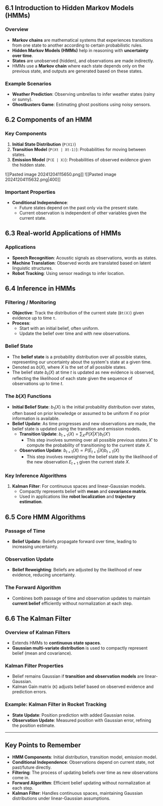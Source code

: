 ## 6.1 Introduction to Hidden Markov Models (HMMs)
### Overview
- **Markov chains** are mathematical systems that experiences transitions from one state to another according to certain probabilistic rules.
- **Hidden Markov Models (HMMs)** help in reasoning with **uncertainty over time**.
- **States** are unobserved (hidden), and observations are made indirectly.
- HMMs use a **Markov chain** where each state depends only on the previous state, and outputs are generated based on these states.
### Example Scenarios
- **Weather Prediction**: Observing umbrellas to infer weather states (rainy or sunny).
- **Ghostbusters Game**: Estimating ghost positions using noisy sensors.

## 6.2 Components of an HMM
### Key Components
1. **Initial State Distribution** (`P(X1)`)
2. **Transition Model** (`P(Xt | Xt-1)`): Probabilities for moving between states.
3. **Emission Model** (`P(E | X)`): Probabilities of observed evidence given the hidden state.

![[Pasted image 20241204115650.png]]
![[Pasted image 20241204115632.png|400]]

### Important Properties
- **Conditional Independence**:
  - Future states depend on the past only via the present state.
  - Current observation is independent of other variables given the current state.

## 6.3 Real-world Applications of HMMs
### Applications
- **Speech Recognition**: Acoustic signals as observations, words as states.
- **Machine Translation**: Observed words are translated based on latent linguistic structures.
- **Robot Tracking**: Using sensor readings to infer location.

## 6.4 Inference in HMMs
### Filtering / Monitoring
- **Objective**: Track the distribution of the current state (`Bt(X)`) given evidence up to time `t`.
- **Process**: 
  - Start with an initial belief, often uniform.
  - Update the belief over time and with new observations.

### Belief State
- The **belief state** is a probability distribution over all possible states, representing our uncertainty about the system's state at a given time.
- Denoted as $b(X)$, where $X$ is the set of all possible states.
- The belief state $b_t(X)$ at time $t$ is updated as new evidence is observed, reflecting the likelihood of each state given the sequence of observations up to time $t$.

### The $b(X)$ Functions
- **Initial Belief State**: $b_1(X)$ is the initial probability distribution over states, often based on prior knowledge or assumed to be uniform if no prior information is available.
- **Belief Update**: As time progresses and new observations are made, the belief state is updated using the transition and emission models.
  - **Transition Update**: $b_{t+1}(X) = \sum_{X'} P(X | X') b_t(X')$
    - This step involves summing over all possible previous states $X'$ to compute the probability of transitioning to the current state $X$.
  - **Observation Update**: $b_{t+1}(X) \propto P(E_{t+1} | X) b_{t+1}(X)$
    - This step involves reweighting the belief state by the likelihood of the new observation $E_{t+1}$ given the current state $X$.

### Key Inference Algorithms
1. **Kalman Filter**: For continuous spaces and linear-Gaussian models.
   - Compactly represents belief with **mean** and **covariance matrix**.
   - Used in applications like **robot localization** and **trajectory estimation**.

## 6.5 Core HMM Algorithms
### Passage of Time
- **Belief Update**: Beliefs propagate forward over time, leading to increasing uncertainty.

### Observation Update
- **Belief Reweighting**: Beliefs are adjusted by the likelihood of new evidence, reducing uncertainty.

### The Forward Algorithm
- Combines both passage of time and observation updates to maintain **current belief** efficiently without normalization at each step.

## 6.6 The Kalman Filter
### Overview of Kalman Filters
- Extends HMMs to **continuous state spaces**.
- **Gaussian multi-variate distribution** is used to compactly represent belief (mean and covariance).

### Kalman Filter Properties
- Belief remains Gaussian if **transition and observation models** are linear-Gaussian.
- Kalman Gain matrix (`K`) adjusts belief based on observed evidence and prediction errors.

### Example: Kalman Filter in Rocket Tracking
- **State Update**: Position prediction with added Gaussian noise.
- **Observation Update**: Measured position with Gaussian error, refining the position estimate.

---

## Key Points to Remember

- **HMM Components**: Initial distribution, transition model, emission model.
- **Conditional Independence**: Observations depend on current state, not past/future directly.
- **Filtering**: The process of updating beliefs over time as new observations come in.
- **Forward Algorithm**: Efficient belief updating without normalization at each step.
- **Kalman Filter**: Handles continuous spaces, maintaining Gaussian distributions under linear-Gaussian assumptions.

